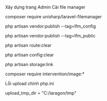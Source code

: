 Xây dựng trang Admin
Cài  file manager 

 composer require unisharp/laravel-filemanager
 
 php artisan vendor:publish --tag=lfm_config
 
 php artisan vendor:publish --tag=lfm_public
 
 php artisan route:clear
 
  php artisan config:clear
 
 php artisan storage:link

composer require intervention/image:*

Lỗi upload chỉnh php.ini

upload_tmp_dir = "C:/laragon/tmp"
